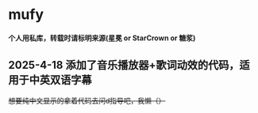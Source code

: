 # mufy

#### 个人用私库，转载时请标明来源(星冕 or StarCrown or 糖浆)

## 2025-4-18 添加了音乐播放器+歌词动效的代码，适用于中英双语字幕
~~想要纯中文显示的拿着代码去问d指导吧，我懒（）~~
